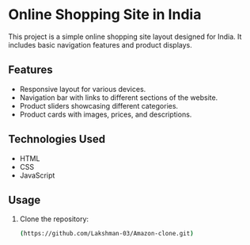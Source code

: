 # Online Shopping Site in India

This project is a simple online shopping site layout designed for India. It includes basic navigation features and product displays.

## Features

- Responsive layout for various devices.
- Navigation bar with links to different sections of the website.
- Product sliders showcasing different categories.
- Product cards with images, prices, and descriptions.

## Technologies Used

- HTML
- CSS
- JavaScript

## Usage

1. Clone the repository:

   ```bash
   (https://github.com/Lakshman-03/Amazon-clone.git)
